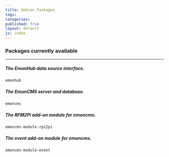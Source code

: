 ```yaml
---
title: Debian Packages
tags: 
categories: 
published: True
layout: default
js: index
---
```

### Packages currently available 
----------------------------------------

##### The EmonHub data source interface.
    emonhub

##### The EmonCMS server and database.
    emoncms

##### The RFM2Pi add-on module for emoncms.
    emoncms-module-rpi2pi

##### The event add-on module for emoncms.
    emoncms-module-event

